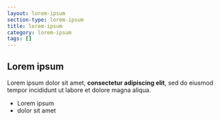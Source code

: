 ```yaml
---
layout: lorem-ipsum
section-type: lorem-ipsum
title: lorem-ipsum
category: lorem-ipsum
tags: []
---
```

## Lorem ipsum

Lorem ipsum dolor sit amet, **consectetur adipiscing elit**, sed do eiusmod tempor incididunt ut labore et dolore magna aliqua.

- Lorem ipsum
- dolor sit amet